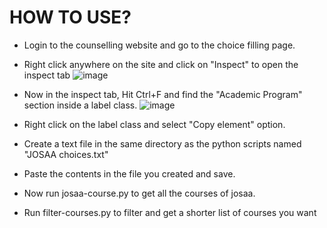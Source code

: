 # HOW TO USE?


- Login to the counselling website and go to the choice filling page.
- Right click anywhere on the site and click on "Inspect" to open the inspect tab
  ![image](https://github.com/UdontKnowMe69/josaa-parser/assets/110294290/60c65acb-0b78-4655-8b91-83c370fe4c02)
- Now in the inspect tab, Hit Ctrl+F and find the "Academic Program" section inside a label class.
 ![image](https://github.com/UdontKnowMe69/josaa-parser/assets/110294290/3ee13a2f-e9db-452c-bab3-a0a4d8705640)

- Right click on the label class and select "Copy element" option.
- Create a text file in the same directory as the python scripts named "JOSAA choices.txt"
- Paste the contents in the file you created and save.
- Now run josaa-course.py to get all the courses of josaa.
- Run filter-courses.py to filter and get a shorter list of courses you want
